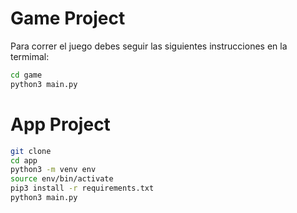 # Game Project

Para correr el juego debes seguir las siguientes instrucciones en la termimal:

```sh
cd game
python3 main.py
```

# App Project

```sh
git clone
cd app
python3 -m venv env 
source env/bin/activate
pip3 install -r requirements.txt
python3 main.py
```
